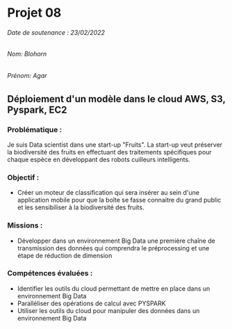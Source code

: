 # Projet 08
###### Date de soutenance : 23/02/2022
###### Nom: Blohorn
###### Prénom: Agar

## Déploiement d'un modèle dans le cloud AWS, S3, Pyspark, EC2


### Problématique :  
Je suis Data scientist dans une start-up "Fruits". La start-up veut préserver la biodiversité des fruits en effectuant des traitements spécifiques pour chaque espèce en développant des robots cuilleurs intelligents.

### Objectif : 
- Créer un moteur de classification qui sera insérer au sein d'une application mobile pour que la boîte se fasse connaitre du grand public et les sensibiliser à la biodiversité des fruits. 

### Missions : 
- Développer dans un environnement Big Data une première chaîne de transmission des données qui comprendra le préprocessing et une étape de réduction de dimension

### Compétences évaluées : 

- Identifier les outils du cloud permettant de mettre en place dans un environnement Big Data
- Paralléliser des opérations de calcul avec PYSPARK
- Utiliser les outils du cloud pour manipuler des données dans un environnement Big Data
